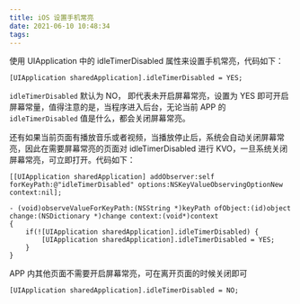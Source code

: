 ```yaml
---
title: iOS 设置手机常亮
date: 2021-06-10 10:48:34
tags:
---
```


使用 UIApplication 中的 idleTimerDisabled 属性来设置手机常亮，代码如下：

```objc
[UIApplication sharedApplication].idleTimerDisabled = YES;
```

`idleTimerDisabled` 默认为 NO， 即代表未开启屏幕常亮，设置为 YES 即可开启屏幕常量，值得注意的是，当程序进入后台，无论当前 APP 的 `idleTimerDisabled` 值是什么，都会关闭屏幕常亮。

还有如果当前页面有播放音乐或者视频，当播放停止后，系统会自动关闭屏幕常亮，因此在需要屏幕常亮的页面对 idleTimerDisabled 进行 KVO，一旦系统关闭屏幕常亮，可立即打开。代码如下：

```objc
[[UIApplication sharedApplication] addObserver:self forKeyPath:@"idleTimerDisabled" options:NSKeyValueObservingOptionNew context:nil];

- (void)observeValueForKeyPath:(NSString *)keyPath ofObject:(id)object change:(NSDictionary *)change context:(void*)context
{
    if(![UIApplication sharedApplication].idleTimerDisabled) {
        [UIApplication sharedApplication].idleTimerDisabled = YES;
    }
}
```

APP 内其他页面不需要开启屏幕常亮，可在离开页面的时候关闭即可

```
[UIApplication sharedApplication].idleTimerDisabled = NO;
```